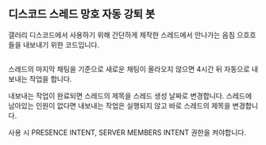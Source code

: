 ## 디스코드 스레드 망호 자동 강퇴 봇
갤러리 디스코드에서 사용하기 위해 간단하게 제작한 스레드에서 안나가는 음침 으흐흐들을 내보내기 위한 코드입니다.
##
스레드의 마지막 채팅을 기준으로 새로운 채팅이 올라오지 않으면 4시간 뒤 자동으로 내보내는 작업을 합니다. <!-- (기존 : 스레드의 첫 채팅 / 6월 24일에 마지막 채팅으로 변경 -->

내보내는 작업이 완료되면 스레드의 제목을 스레드 생성 날짜로 변경합니다. 스레드에 남아있는 인원이 없다면 내보내는 작업은 실행되지 않고 바로 스레드의 제목을 변경합니다.

사용 시 PRESENCE INTENT, SERVER MEMBERS INTENT 권한을 켜야합니다.
